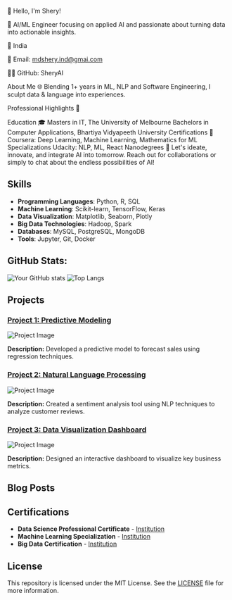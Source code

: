 👋 Hello, I'm Shery!

🚀 AI/ML Engineer focusing on applied AI and passionate about turning data into actionable insights.

📍 India

📧 Email: mdshery.ind@gmai.com

👨‍💻 GitHub: SheryAI

About Me 🌐
Blending 1+ years in ML, NLP and Software Engineering, I sculpt data & language into experiences.

Professional Highlights 🌟


Education 🎓
Masters in IT, The University of Melbourne
Bachelors in Computer Applications, Bhartiya Vidyapeeth University
Certifications 📜
Coursera: Deep Learning, Machine Learning, Mathematics for ML Specializations
Udacity: NLP, ML, React Nanodegrees
🔗 Let's ideate, innovate, and integrate AI into tomorrow. Reach out for collaborations or simply to chat about the endless possibilities of AI!


## Skills

- **Programming Languages**: Python, R, SQL
- **Machine Learning**: Scikit-learn, TensorFlow, Keras
- **Data Visualization**: Matplotlib, Seaborn, Plotly
- **Big Data Technologies**: Hadoop, Spark
- **Databases**: MySQL, PostgreSQL, MongoDB
- **Tools**: Jupyter, Git, Docker

## GitHub Stats:

![Your GitHub stats](https://github-readme-stats.vercel.app/api?username=yourusername&show_icons=true&theme=radical)
![Top Langs](https://github-readme-stats.vercel.app/api/top-langs/?username=yourusername&layout=compact&theme=radical)

## Projects

### [Project 1: Predictive Modeling](link-to-project)
![Project Image](https://via.placeholder.com/600x400.png?text=Project+Image)

**Description:** Developed a predictive model to forecast sales using regression techniques.

### [Project 2: Natural Language Processing](link-to-project)
![Project Image](https://via.placeholder.com/600x400.png?text=Project+Image)

**Description:** Created a sentiment analysis tool using NLP techniques to analyze customer reviews.

### [Project 3: Data Visualization Dashboard](link-to-project)
![Project Image](https://via.placeholder.com/600x400.png?text=Project+Image)

**Description:** Designed an interactive dashboard to visualize key business metrics.

## Blog Posts

<!-- BLOG-POST-LIST:START -->
<!-- BLOG-POST-LIST:END -->

## Certifications

- **Data Science Professional Certificate** - [Institution](link-to-certificate)
- **Machine Learning Specialization** - [Institution](link-to-certificate)
- **Big Data Certification** - [Institution](link-to-certificate)

## License

This repository is licensed under the MIT License. See the [LICENSE](LICENSE) file for more information.
